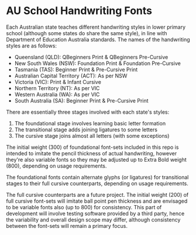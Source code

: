 # AU School Handwriting Fonts

Each Australian state teaches different handwriting styles in lower primary school (although some states do share the same style), in line with Department of Education Australia standards. The names of the handwriting styles are as follows:

- Queensland (QLD): QBeginners Print & QBeginners Pre-Cursive
- New South Wales (NSW): Foundation Print & Foundation Pre-Cursive
- Tasmania (TAS): Beginner Print & Pre-Cursive Print
- Australian Capital Territory (ACT): As per NSW
- Victoria (VIC): Print & Infant Cursive
- Northern Territory (NT): As per VIC
- Western Australia (WA): As per VIC
- South Australia (SA): Beginner Print & Pre-Cursive Print

There are essentially three stages involved with each state's styles:
1. The foundational stage involves learning basic letter formation
2. The transitional stage adds joining ligatures to some letters
3. The cursive stage joins almost all letters (with some exceptions)

The initial weight (300) of foundational font-sets included in this repo is intended to imitate the pencil thickness of actual handwriting, however they're also variable fonts so they may be adjusted up to Extra Bold weight (800), depending on usage requirements.

The foundational fonts contain alternate glyphs (or ligatures) for transitional stages to their full cursive counterparts, depending on usage requirements.

The full cursive counterparts are a future project. The initial weight (200) of full cursive font-sets will imitate ball point pen thickness and are envisaged to be variable fonts also (up to 800) for consistency. This part of development will involve testing software provided by a third party, hence the variability and overall design scope may differ, although consistency between the font-sets will remain a primary focus.
